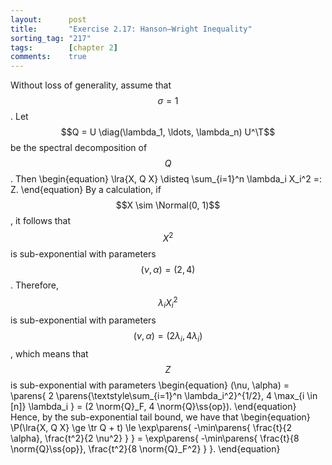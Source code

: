 ```yaml
---
layout:      post
title:       "Exercise 2.17: Hanson–Wright Inequality"
sorting_tag: "217"
tags:        [chapter 2]
comments:    true
---
```


Without loss of generality, assume that $$\sigma = 1$$.
Let $$Q = U \diag(\lambda_1, \ldots, \lambda_n) U^\T$$ be the spectral decomposition of $$Q$$.
Then
\begin{equation}
    \lra{X, Q X} \disteq \sum_{i=1}^n \lambda_i X_i^2 =: Z.
\end{equation}
By a calculation, if $$X \sim \Normal(0, 1)$$, it follows that $$X^2$$ is sub-exponential with parameters $$(\nu, \alpha)=(2, 4)$$.
Therefore, $$\lambda_i X_i^2$$ is sub-exponential with parameters $$(\nu, \alpha) = (2 \lambda_i, 4 \lambda_i)$$, which means that $$Z$$ is sub-exponential with parameters
\begin{equation}
    (\nu, \alpha) = \parens{
        2 \parens{\textstyle\sum_{i=1}^n \lambda_i^2}^{1/2}, 4 \max_{i \in [n]} \lambda_i
    }
    = (2 \norm{Q}_F, 4 \norm{Q}\ss{op}).
\end{equation}
Hence, by the sub-exponential tail bound, we have that
\begin{equation}
    \P(\lra{X, Q X} \ge \tr Q + t)
    \le \exp\parens{
        -\min\parens{
            \frac{t}{2 \alpha},
            \frac{t^2}{2 \nu^2}
        }
    }
    = \exp\parens{
        -\min\parens{
            \frac{t}{8 \norm{Q}\ss{op}},
            \frac{t^2}{8 \norm{Q}_F^2}
        }
    }.
\end{equation}